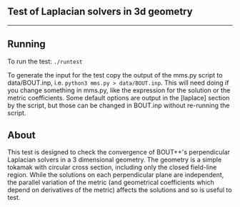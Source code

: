 Test of Laplacian solvers in 3d geometry
----------------------------------------
----------------------------------------


Running
-------
To run the test: ``./runtest``

To generate the input for the test copy the output of the mms.py script to
data/BOUT.inp, i.e. ``python3 mms.py > data/BOUT.inp``. This will need doing if
you change something in mms.py, like the expression for the solution or the
metric coefficients.
Some default options are output in the [laplace] section by the script, but
those can be changed in BOUT.inp without re-running the script.


About
-----
This test is designed to check the convergence of BOUT++'s perpendicular
Laplacian solvers in a 3 dimensional geometry.
The geometry is a simple tokamak with circular cross section, including only the
closed field-line region.
While the solutions on each perpendicular plane are independent, the parallel
variation of the metric (and geometrical coefficients which depend on
derivatives of the metric) affects the solutions and so is useful to test.
